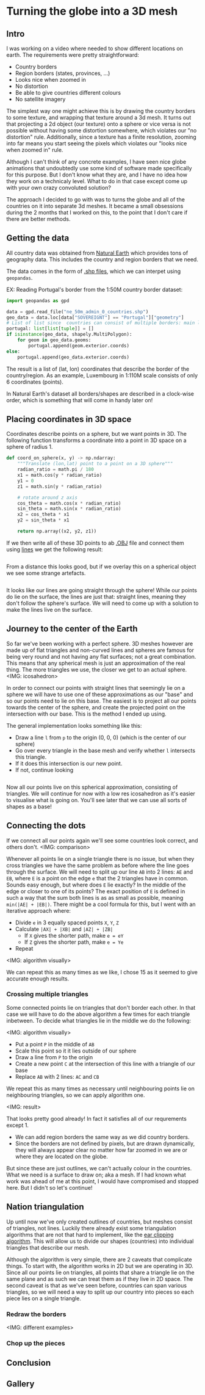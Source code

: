 # Turning the globe into a 3D mesh

## Intro

I was working on a video where needed to show different locations on earth. 
The requirements were pretty straightforward:
* Country borders
* Region borders (states, provinces, ...)
* Looks nice when zoomed in
* No distortion
* Be able to give countries different colours
* No satellite imagery

The simplest way one might achieve this is by drawing the country borders to some texture, and wrapping that texture around a 3d mesh.
It turns out that projecting a 2d object (our texture) onto a sphere or vice versa is not possible without having some distortion somewhere, which violates our "no distortion" rule.
Additionally, since a texture has a finite resolution, zooming into far means you start seeing the pixels which violates our "looks nice when zoomed in" rule.

Although I can't think of any concrete examples, I have seen nice globe animations that undoubtedly use some kind of software made specifically for this purpose. But I don't know what they are, and I have no idea how they work on a technicaly level.
What to do in that case except come up with your own crazy convoluted solution?

The approach I decided to go with was to turns the globe and all of the countries on it into separate 3d meshes.
It became a small obsessions during the 2 months that I worked on this, to the point that I don't care if there are better methods.

## Getting the data

All country data was obtained from [Natural Earth](https://www.naturalearthdata.com/) which provides tons of geography data.
This includes the country and region borders that we need.

The data comes in the form of [.shp files](https://en.wikipedia.org/wiki/Shapefile), which we can interpet using `geopandas`.

EX: Reading Portugal's border from the 1:50M country border dataset:
```py
import geopandas as gpd

data = gpd.read_file("ne_50m_admin_0_countries.shp")
geo_data = data.loc[data["SOVEREIGNT"] == "Portugal"]["geometry"]
# List of list since  countries can consist of multiple borders: main land, islands, enclaves, ...
portugal: list[list[tuple]] = []
if isinstance(geo_data, shapely.MultiPolygon):
    for geom in geo_data.geoms:
        portugal.append(geom.exterior.coords)
else:
    portugal.append(geo_data.exterior.coords)
```

The result is a list of (lat, lon) coordinates that describe the border of the country/region.
As an example, Luxembourg in 1:110M scale consists of only 6 coordinates (points).
<IMG>

In Natural Earth's dataset all borders/shapes are described in a clock-wise order, which is something that will come in handy later on!

## Placing coordinates in 3D space

Coordinates describe points on a sphere, but we want points in 3D.
The following function transforms a coordinate into a point in 3D space on a sphere of radius 1.

```py
def coord_on_sphere(x, y) -> np.ndarray:
    """Translate (lon,lat) point to a point on a 3D sphere"""
    radian_ratio = math.pi / 180
    x1 = math.cos(y * radian_ratio)
    y1 = 0
    z1 = math.sin(y * radian_ratio)

    # rotate around z axis
    cos_theta = math.cos(x * radian_ratio)
    sin_theta = math.sin(x * radian_ratio)
    x2 = cos_theta * x1
    y2 = sin_theta * x1

    return np.array((x2, y2, z1))
```

If we then write all of these 3D points to ab [.OBJ](https://en.wikipedia.org/wiki/Wavefront_.obj_file) file and connect them using [lines](https://en.wikipedia.org/wiki/Wavefront_.obj_file#Line_elements) we get the following result:

<IMG>

From a distance this looks good, but if we overlay this on a spherical object we see some strange artefacts.

<IMG>

It looks like our lines are going straight through the sphere! While our points do lie on the surface, the lines are just that: straight lines, meaning they don't follow the sphere's surface.
We will need to come up with a solution to make the lines live on the surface.


## Journey to the center of the Earth

So far we've been working with a perfect sphere. 3D meshes however are made up of flat triangles and non-curved lines and spheres are famous for being very round and not having any flat surfaces; not a great combination.
This means that any spherical mesh is just an approximation of the real thing. The more triangles we use, the closer we get to an actual sphere.
<IMG: icosahedron>

In order to connect our points with straight lines that seemingly lie on a sphere we will have to use one of these approximations as our "base" and so our points need to lie on this base.
The easiest is to project all our points towards the center of the sphere, and create the projected point on the intersection with our base. This is the method I ended up using.

The general implementation looks something like this:
* Draw a line `l` from `p` to the origin (0, 0, 0) (which is the center of our sphere) 
* Go over every triangle in the base mesh and verify whether `l` intersects this triangle.
* If it does this intersection is our new point.
* If not, continue looking

<IMG>

Now all our points live on this spherical approximation, consisting of triangles. We will continue for now with a low res icosahedron as it's easier to visualise what is going on. You'll see later that we can use all sorts of shapes as a base!

## Connecting the dots

If we connect all our points again we'll see some countries look correct, and others don't. 
<IMG: comparison>

Whenever all points lie on a single triangle there is no issue, but when they cross triangles we have the same problem as before where the line goes through the surface.
We will need to split up our line `AB` into 2 lines: `AE` and `EB`, where `E` is a point on the edge `e` that the 2 triangles have in common.
Sounds easy enough, but where does `E` lie exactly? In the middle of the edge or closer to one of its points?
The exact position of `E` is defined in such a way that the sum both lines is as as small as possible, meaning `min(|AE| + |EB|)`.
There might be a cool formula for this, but I went with an iterative approach where:
* Divide `e` in 3 equally spaced points `X`, `Y`, `Z`
* Calculate `|AX| + |XB|` and `|AZ| + |ZB|`
  * If `X` gives the shorter path, make `e = eY` 
  * If `Z` gives the shorter path, make `e = Ye` 
* Repeat

<IMG: algorithm visually> 

We can repeat this as many times as we like, I chose 15 as it seemed to give accurate enough results.

### Crossing multiple triangles

Some connected points lie on triangles that don't border each other. In that case we will have to do the above algorithm a few times for each triangle inbetween.
To decide what triangles lie in the middle we do the following:

<IMG: algorithm visually>

* Put a point `P` in the middle of `AB`
* Scale this point so it it lies outside of our sphere
* Draw a line from `P` to the origin
* Create a new point `C` at the intersection of this line with a triangle of our base
* Replace `AB` with 2 lines: `AC` and `CB`

We repeat this as many times as necessary until neighbouring points lie on neighbouring triangles, so we can apply algorithm one.

<IMG: result>

That looks pretty good already! In fact it satisfies all of our requrements except 1.
* We can add region borders the same way as we did country borders.
* Since the borders are not defined by pixels, but are drawn dynamically, they will always appear clear no matter how far zoomed in we are or where they are located on the globe.

But since these are just outlines, we can't actually colour in the countries. What we need is a surface to draw on; aka a mesh. 
If I had known what work was ahead of me at this point, I would have compromised and stopped here.
But I didn't so let's continue!

## Nation triangulation

Up until now we've only created outlines of countries, but meshes consist of triangles, not lines.
Luckily there already exist some triangulation algorithms that are not that hard to implement, like the [ear clipping algorithm](https://nils-olovsson.se/articles/ear_clipping_triangulation/).
This will allow us to divide our shapes (countries) into individual triangles that describe our mesh.

Although the algorithm is very simple, there are 2 caveats that complicate things. To start with, the algorithm works in 2D but we are operating in 3D.
Since all our points lie on triangles, all points that share a triangle lie on the same plane and as such we can treat them as if they live in 2D space.
The second caveat is that as we've seen before, countries can span various triangles, so we will need a way to split up our country into pieces so each piece lies on a single triangle.

### Redraw the borders

<IMG: different examples>



### Chop up the pieces

## Conclusion
## Gallery
